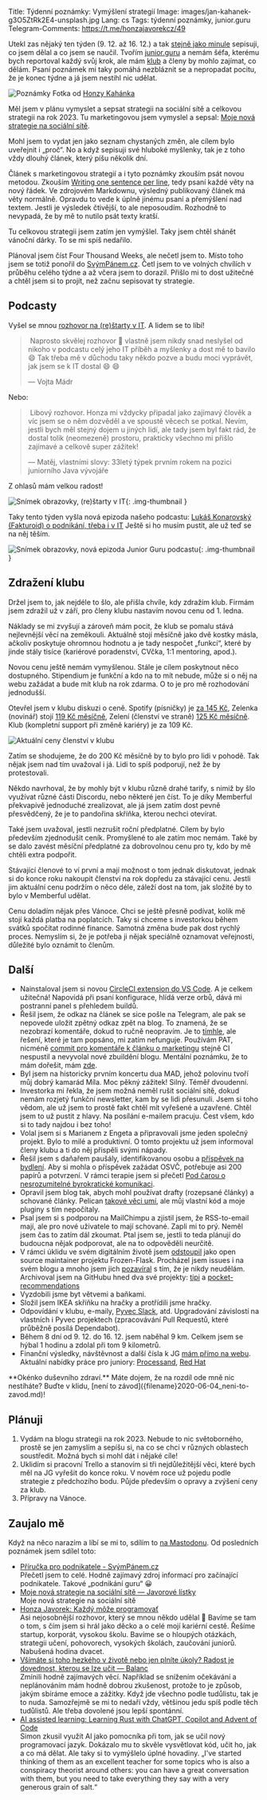 Title: Týdenní poznámky: Vymýšlení strategií
Image: images/jan-kahanek-g3O5ZtRk2E4-unsplash.jpg
Lang: cs
Tags: týdenní poznámky, junior.guru
Telegram-Comments: https://t.me/honzajavorekcz/49


Utekl zas nějaký ten týden (9. 12. až 16. 12.) a tak [stejně jako minule]({filename}2022-12-09_tydenni-poznamky-mentalni-a-digitalni-uklid.md) sepisuji, co jsem dělal a co jsem se naučil.
Tvořím [junior.guru](https://junior.guru/) a nemám šéfa, kterému bych reportoval každý svůj krok, ale mám [klub](https://junior.guru/club/) a členy by mohlo zajímat, co dělám.
Psaní poznámek mi taky pomáhá nezbláznit se a nepropadat pocitu, že je konec týdne a já jsem nestihl nic udělat.

![Poznámky]({static}/images/jan-kahanek-g3O5ZtRk2E4-unsplash.jpg)
Fotka od [Honzy Kahánka](https://unsplash.com/@honza_kahanek)


Měl jsem v plánu vymyslet a sepsat strategii na sociální sítě a celkovou strategii na rok 2023.
Tu marketingovou jsem vymyslel a sepsal: [Moje nová strategie na sociální sítě]({filename}2022-12-15_moje-nova-strategie-na-socialni-site.md).

Mohl jsem to vydat jen jako seznam chystaných změn, ale cílem bylo uveřejnit i „proč“.
No a když sepisuji své hluboké myšlenky, tak je z toho vždy dlouhý článek, který píšu několik dní.

Článek s marketingovou strategií a i tyto poznámky zkouším psát novou metodou.
Zkouším [Writing one sentence per line](https://sive.rs/1s), tedy psaní každé věty na nový řádek.
Ve zdrojovém Markdownu, výsledný publikovaný článek má věty normálně.
Opravdu to vede k úplně jinému psaní a přemýšlení nad textem.
Jestli je výsledek čtivější, to ale neposoudím.
Rozhodně to nevypadá, že by mě to nutilo psát texty kratší.

Tu celkovou strategii jsem zatím jen vymýšlel.
Taky jsem chtěl shánět vánoční dárky.
To se mi spíš nedařilo.

Plánoval jsem číst Four Thousand Weeks, ale nečetl jsem to.
Místo toho jsem se totiž ponořil do [SvýmPánem.cz](https://www.svympanem.cz/).
Četl jsem to ve volných chvílích v průběhu celého týdne a až včera jsem to dorazil.
Přišlo mi to dost užitečné a chtěl jsem si to projít, než začnu sepisovat ty strategie.


## Podcasty

Vyšel se mnou [rozhovor na (re)štarty v IT](https://restarty.dev/epizody/2022/honza-javorek-kazdy-moze-programovat/).
A lidem se to líbí!

> Naprosto skvělej rozhovor 🙂 vlastně jsem nikdy snad neslyšel od nikoho v podcastu celý jeho IT příběh a myšlenky a dost mě to bavilo 😄 Tak třeba mě v důchodu taky někdo pozve a budu moci vyprávět, jak jsem se k IT dostal 😄 😄
>
> — Vojta Mádr

Nebo:

> Libový rozhovor. Honza mi vždycky připadal jako zajímavý člověk a víc jsem se o něm dozvěděl a ve spoustě věcech se potkal. Nevím, jestli bych měl stejný dojem u jiných lidí, ale tady jsem byl fakt rád, že dostal tolik (neomezeně) prostoru, prakticky všechno mi přišlo zajímavé a celkově super zážitek!
>
> — Matěj, vlastními slovy: 33letý týpek prvním rokem na pozici juniorního Java vývojáře

Z ohlasů mám velkou radost!

![Snímek obrazovky, (re)štarty v IT]({static}/images/screenshot-2022-12-16-at-15-52-14-honza-javorek-kazdy-moze-programovat.png){: .img-thumbnail }

Taky tento týden vyšla nová epizoda našeho podcastu: [Lukáš Konarovský (Fakturoid) o podnikání, třeba i v IT](https://junior.guru/podcast/)
Ještě si ho musím pustit, ale už teď se na něj těším.

![Snímek obrazovky, nová epizoda Junior Guru podcastu]({static}/images/screenshot-2022-12-16-at-15-53-11.png){: .img-thumbnail }


## Zdražení klubu

Držel jsem to, jak nejdéle to šlo, ale přišla chvíle, kdy zdražím klub.
Firmám jsem zdražil už v září, pro členy klubu nastavím novou cenu od 1. ledna.

Náklady se mi zvyšují a zároveň mám pocit, že klub se pomalu stává nejlevnější věcí na zeměkouli.
Aktuálně stojí měsíčně jako dvě kostky másla, ačkoliv poskytuje ohromnou hodnotu a je tady nespočet „funkcí“, které by jinde stály tisíce (kariérové poradenství, CVčka, 1:1 mentoring, apod.).

Novou cenu ještě nemám vymyšlenou.
Stále je cílem poskytnout něco dostupného.
Stipendium je funkční a kdo na to mít nebude, může si o něj na webu zažádat a bude mít klub na rok zdarma.
O to je pro mě rozhodování jednodušší.

Otevřel jsem v klubu diskuzi o ceně.
Spotify (písničky) je [za 145 Kč](https://www.spotify.com/cz/premium/), Zelenka (novinář) stojí [119 Kč měsíčně](https://mimo-agendu.ghost.io/), Zelení (členství ve straně) [125 Kč měsíčně](https://pridejtese.zeleni.cz/).
Klub (kompletní support při změně kariéry) je za 109 Kč.

![Aktuální ceny členství v klubu]({static}/images/screenshot-2022-12-16-at-15-55-51.png)

Zatím se shodujeme, že do 200 Kč měsíčně by to bylo pro lidi v pohodě.
Tak nějak jsem nad tím uvažoval i já.
Lidi to spíš podporují, než že by protestovali.

Někdo navrhoval, že by mohly být v klubu různě drahé tarify, s nimiž by šlo využívat různé části Discordu, nebo některé jen číst.
To je díky Memberful překvapivě jednoduché zrealizovat, ale já jsem zatím dost pevně přesvědčený, že je to pandořina skříňka, kterou nechci otevírat.

Také jsem uvažoval, jestli nezrušit roční předplatné.
Cílem by bylo především zjednodušit ceník.
Promyšlené to ale zatím moc nemám.
Také by se dalo zavést měsíční předplatné za dobrovolnou cenu pro ty, kdo by mě chtěli extra podpořit.

Stávající členové to ví první a mají možnost o tom jednak diskutovat, jednak si do konce roku nakoupit členství na rok dopředu za stávající cenu.
Jestli jim aktuální cenu podržím o něco déle, záleží dost na tom, jak složité by to bylo v Memberful udělat.

Cenu doladím nějak přes Vánoce.
Chci se ještě přesně podívat, kolik mě stojí každá platba na poplatcích.
Taky si chceme s investorkou během svátků spočítat rodinné finance.
Samotná změna bude pak dost rychlý proces.
Nemyslím si, že je potřeba ji nějak speciálně oznamovat veřejnosti, důležité bylo oznámit to členům.


## Další

-   Nainstaloval jsem si novou [CircleCI extension do VS Code](https://marketplace.visualstudio.com/items?itemName=circleci.circleci).
    A je celkem užitečná!
    Napovídá při psaní konfigurace, hlídá verze orbů, dává mi postranní panel s přehledem buildů.
-   Řešil jsem, že odkaz na článek se sice pošle na Telegram, ale pak se nepovede uložit zpětný odkaz zpět na blog.
    To znamená, že se nezobrazí komentáře, dokud to ručně neopravím.
    Je to [tímhle](https://github.com/EndBug/add-and-commit#the-commit-from-the-action-is-not-triggering-ci), ale řešení, které je tam popsáno, mi zatím nefunguje.
    Používám PAT, nicméně [commit pro komentáře k článku o marketingu](https://github.com/honzajavorek/honzajavorek.cz/commit/742f969f9a34d8838a0e82d2ab8e48bcd9eb5c12) stejně CI nespustil a nevyvolal nové zbuildění blogu.
    Mentální poznámku, že to mám dořešit, mám [zde](https://github.com/honzajavorek/honzajavorek.cz/issues/219).
-   Byl jsem na historicky prvním koncertu dua MAD, jehož polovinu tvoří můj dobrý kamarád Míla.
    Moc pěkný zážitek!
    Silný.
    Téměř dvoudenní.
-   Investorka mi řekla, že jsem možná neměl rušit sociální sítě, dokud nemám rozjetý funkční newsletter, kam by se lidi přesunuli.
    Jsem si toho vědom, ale už jsem to prostě fakt chtěl mít vyřešené a uzavřené.
    Chtěl jsem to už pustit z hlavy.
    Na posílání e-mailem pracuju.
    Čest všem, kdo si to tady najdou i bez toho!
-   Volal jsem si s Marianem z Engeta a připravovali jsme jeden společný projekt.
    Bylo to milé a produktivní.
    O tomto projektu už jsem informoval členy klubu a ti do něj přispěli svými nápady.
-   Řešil jsem s daňařem paušály, identifikovanou osobu a [příspěvek na bydlení](https://www.mpsv.cz/-/prispevek-na-bydleni).
    Aby si mohla o příspěvek zažádat OSVČ, potřebuje asi 200 papírů a potvrzení.
    V rámci terapie jsem si přečetl [Pod čarou o nesrozumitelné byrokratické komunikaci](https://seznam-zpravy.u.mailkit.eu/mc/VVCVVPEP/ABODXQDXAGSNVGLJUP/CVLCWVLULEP).
-   Opravil jsem blog tak, abych mohl používat drafty (rozepsané články) a schované články.
    Pelican [takové věci umí](https://docs.getpelican.com/en/latest/content.html#publishing-drafts), ale můj vlastní kód a moje pluginy s tím nepočítaly.
-   Psal jsem si s podporou na MailChimpu a zjistil jsem, že RSS-to-email mají, ale pro nové uživatele to mají schované.
    Zapli mi to prý.
    Neměl jsem čas to zatím dál zkoumat.
    Ptal jsem se, jestli to teda plánují do budoucna nějak podporovat, ale na to odpověděli neurčitě.
-   V rámci úklidu ve svém digitálním životě jsem [odstoupil](https://github.com/Frozen-Flask/Frozen-Flask/pull/128) jako open source maintainer projektu Frozen-Flask.
    Procházel jsem issues i na svém blogu a mnoho jsem jich [pozavíral](https://github.com/honzajavorek/honzajavorek.cz/issues/8#issuecomment-1344789047) s tím, že je nikdy neudělám.
    Archivoval jsem na GitHubu hned dva své projekty: [tipi](https://github.com/honzajavorek/tipi) a [pocket-recommendations](https://github.com/honzajavorek/pocket-recommendations)
-   Vyzdobili jsme byt větvemi a baňkami.
-   Složil jsem IKEA skříňku na hračky a protřídili jsme hračky.
-   Odpovídání v klubu, e-maily, [Pyvec Slack](https://docs.pyvec.org/operations/support.html#sit-kontaktu), atd.
    Upgradování závislostí na vlastních i Pyvec projektech (zpracovávání Pull Requestů, které průběžně posílá Dependabot).
-   Během 8 dní od 9. 12. do 16. 12. jsem naběhal 9 km. Celkem jsem se hýbal 1 hodinu a zdolal při tom 9 kilometrů.
-   Finanční výsledky, návštěvnost a další čísla k JG [mám přímo na webu](https://junior.guru/open/).
    Aktuální nabídky práce pro juniory: [Processand](https://junior.guru/jobs/dbbb7bf406b3c33aeba36cae817919d44bfb368a08fb1b4899dba130/), [Red Hat](https://junior.guru/jobs/34fa3ec07892dd3ff64458e2ccbf12578e00860483427e9e7c4847bc/)


<div class="alert alert-warning" role="alert" markdown="1">
**Okénko duševního zdraví.**
Máte dojem, že na rozdíl ode mně nic nestíháte?
Buďte v klidu, [není to závod]({filename}2020-06-04_neni-to-zavod.md)!
</div>


## Plánuji

1.  Vydám na blogu strategii na rok 2023.
    Nebude to nic světoborného, prostě se jen zamyslím a sepíšu si, na co se chci v různých oblastech soustředit.
    Možná bych si mohl dát i nějaké cíle!
2.  Uklidím si pracovní Trello a stanovím si tři nejdůležitější věci, které bych měl na JG vyřešit do konce roku.
    V novém roce už pojedu podle strategie z předchozího bodu.
    Půjde především o opravy a zvýšení ceny za klub.
3.  Přípravy na Vánoce.


## Zaujalo mě

Když na něco narazím a líbí se mi to, sdílím to [na Mastodonu](https://mastodonczech.cz/@honzajavorek).
Od posledních poznámek jsem sdílel toto:

- [Příručka pro podnikatele - SvýmPánem.cz](https://www.svympanem.cz/)<br>Přečetl jsem to celé. Hodně zajímavý zdroj informací pro začínající podnikatele. Takové „podnikání guru“ 😀
- [Moje nová strategie na sociální sítě — Javorové lístky](https://honzajavorek.cz/blog/moje-nova-strategie-na-socialni-site/)<br>Moje nová strategie na sociální sítě
- [Honza Javorek: Každý môže programovať](https://restarty.dev/epizody/2022/honza-javorek-kazdy-moze-programovat/)<br>Asi nejosobnější rozhovor, který se mnou někdo udělal 🙂 Bavíme se tam o tom, s čím jsem si hrál jako děcko a o celé mojí kariérní cestě. Řešíme startup, korporát, vysokou školu. Bavíme se o hloupých otázkách, strategii učení, pohovorech, vysokých školách, zaučování juniorů. Nabušená hodina dvacet.
- [Všímáte si toho hezkého v životě nebo jen plníte úkoly? Radost je dovednost, kterou se lze učit — Balanc](https://www.mujrozhlas.cz/rapi/view/episode/be370e0c-762a-375e-9fa5-a78987c3907b)<br>Zmínili hodně zajímavých věcí. Například se snížením očekávání a neplánováním mám hodně dobrou zkušenost, protože to je způsob, jakým sbíráme emoce a zážitky. Když jde všechno podle tudůlistu, tak je to nuda. Samozřejmě se mi to nedaří vždy, většinou jedu spíš podle těch tudůlistů. Ale třeba dovolené jsou lepší spontánní.
- [AI assisted learning: Learning Rust with ChatGPT, Copilot and Advent of Code](https://simonwillison.net/2022/Dec/5/rust-chatgpt-copilot/?utm_source=hackernewsletter&utm_medium=email&utm_term=code)<br>Simon zkusil využít AI jako pomocníka při tom, jak se učil nový programovací jazyk. Dokázalo mu to skvěle vysvětlovat kód, učit ho, jak a co má dělat. Ale taky si to vymýšlelo úplné hovadiny. „I've started thinking of them as an excellent teacher for some topics who is also a conspiracy theorist around others: you can have a great conversation with them, but you need to take everything they say with a very generous grain of salt.“
